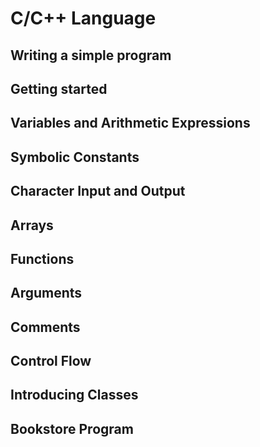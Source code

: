 # C/C++ Language

## Writing a simple program

## Getting started

## Variables and Arithmetic Expressions

## Symbolic Constants

## Character Input and Output

## Arrays

## Functions

## Arguments

## Comments

## Control Flow

## Introducing Classes

## Bookstore Program
